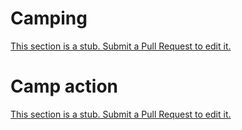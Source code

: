 
# Camping
[This section is a stub. Submit a Pull Request to edit it.](https://github.com/Lambosaurus/hives-and-torches/edit/main/systems/camping.md)

# Camp action
[This section is a stub. Submit a Pull Request to edit it.](https://github.com/Lambosaurus/hives-and-torches/edit/main/systems/camping.md)

